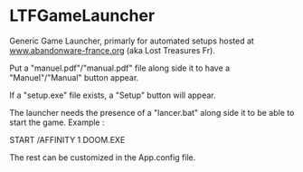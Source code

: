 # LTFGameLauncher

Generic Game Launcher, primarly for automated setups hosted at www.abandonware-france.org (aka Lost Treasures Fr).

Put a "manuel.pdf"/"manual.pdf" file along side it to have a "Manuel"/"Manual" button appear.

If a "setup.exe" file exists, a "Setup" button will appear.

The launcher needs the presence of a "lancer.bat" along side it to be able to start the game. Example :

START /AFFINITY 1 DOOM.EXE

The rest can be customized in the App.config file.
